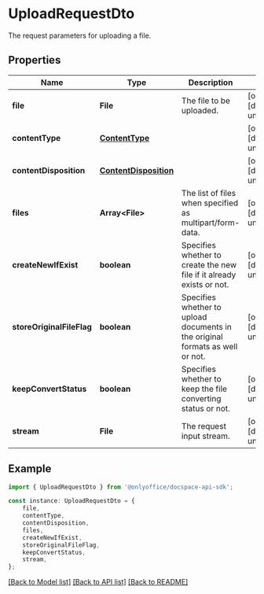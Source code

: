 # UploadRequestDto

The request parameters for uploading a file.

## Properties

Name | Type | Description | Notes
------------ | ------------- | ------------- | -------------
**file** | **File** | The file to be uploaded. | [optional] [default to undefined]
**contentType** | [**ContentType**](ContentType.md) |  | [optional] [default to undefined]
**contentDisposition** | [**ContentDisposition**](ContentDisposition.md) |  | [optional] [default to undefined]
**files** | **Array&lt;File&gt;** | The list of files when specified as multipart/form-data. | [optional] [default to undefined]
**createNewIfExist** | **boolean** | Specifies whether to create the new file if it already exists or not. | [optional] [default to undefined]
**storeOriginalFileFlag** | **boolean** | Specifies whether to upload documents in the original formats as well or not. | [optional] [default to undefined]
**keepConvertStatus** | **boolean** | Specifies whether to keep the file converting status or not. | [optional] [default to undefined]
**stream** | **File** | The request input stream. | [optional] [default to undefined]

## Example

```typescript
import { UploadRequestDto } from '@onlyoffice/docspace-api-sdk';

const instance: UploadRequestDto = {
    file,
    contentType,
    contentDisposition,
    files,
    createNewIfExist,
    storeOriginalFileFlag,
    keepConvertStatus,
    stream,
};
```

[[Back to Model list]](../README.md#documentation-for-models) [[Back to API list]](../README.md#documentation-for-api-endpoints) [[Back to README]](../README.md)
